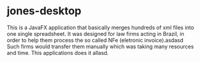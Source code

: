 # jones-desktop
This is a JavaFX application that basically merges hundreds of xml files into one single spreadsheet.
It was designed for law firms acting in Brazil, in order to help them process the so called NFe (eletronic invoice).asdasd
Such firms would transfer them manually which was taking many resources and time. This applications does it allasd.
